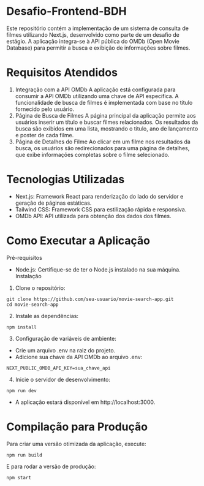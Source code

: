 # Desafio-Frontend-BDH
Este repositório contém a implementação de um sistema de consulta de filmes utilizando Next.js, desenvolvido como parte de um desafio de estágio. A aplicação integra-se à API pública do OMDb (Open Movie Database) para permitir a busca e exibição de informações sobre filmes.

# Requisitos Atendidos
1. Integração com a API OMDb
A aplicação está configurada para consumir a API OMDb utilizando uma chave de API específica.
A funcionalidade de busca de filmes é implementada com base no título fornecido pelo usuário.
2. Página de Busca de Filmes
A página principal da aplicação permite aos usuários inserir um título e buscar filmes relacionados.
Os resultados da busca são exibidos em uma lista, mostrando o título, ano de lançamento e poster de cada filme.
3. Página de Detalhes do Filme
Ao clicar em um filme nos resultados da busca, os usuários são redirecionados para uma página de detalhes, que exibe informações completas sobre o filme selecionado.

# Tecnologias Utilizadas
- Next.js: Framework React para renderização do lado do servidor e geração de páginas estáticas.
- Tailwind CSS: Framework CSS para estilização rápida e responsiva.
- OMDb API: API utilizada para obtenção dos dados dos filmes.
# Como Executar a Aplicação
Pré-requisitos
- Node.js: Certifique-se de ter o Node.js instalado na sua máquina.
Instalação
1. Clone o repositório:
```
git clone https://github.com/seu-usuario/movie-search-app.git
cd movie-search-app
```  
2. Instale as dependências:

```
npm install
```
3. Configuração de variáveis de ambiente:
- Crie um arquivo .env na raiz do projeto.
- Adicione sua chave da API OMDb ao arquivo .env:

```
NEXT_PUBLIC_OMDB_API_KEY=sua_chave_api
```
4. Inicie o servidor de desenvolvimento:

```
npm run dev
```
- A aplicação estará disponível em http://localhost:3000.

# Compilação para Produção
Para criar uma versão otimizada da aplicação, execute:

    npm run build
E para rodar a versão de produção:

    npm start
